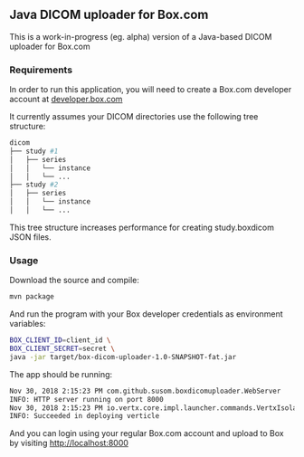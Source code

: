 ## Java DICOM uploader for Box.com

This is a work-in-progress (eg. alpha) version of a Java-based DICOM uploader for Box.com 

### Requirements

In order to run this application, you will need to create a Box.com developer account at [developer.box.com](http://developer.box.com)

It currently assumes your DICOM directories use the following tree structure:

```bash
dicom
├── study #1
│   ├── series
│   │   └── instance
│   │   └── ...
├── study #2
│   ├── series
│   │   └── instance
│   │   └── ...
```

This tree structure increases performance for creating study.boxdicom JSON files.


### Usage

Download the source and compile:

```bash
mvn package
```

And run the program with your Box developer credentials as environment variables:

```bash
BOX_CLIENT_ID=client_id \
BOX_CLIENT_SECRET=secret \
java -jar target/box-dicom-uploader-1.0-SNAPSHOT-fat.jar 
```

The app should be running: 

```bash
Nov 30, 2018 2:15:23 PM com.github.susom.boxdicomuploader.WebServer
INFO: HTTP server running on port 8000
Nov 30, 2018 2:15:23 PM io.vertx.core.impl.launcher.commands.VertxIsolatedDeployer
INFO: Succeeded in deploying verticle
```

And you can login using your regular Box.com account and upload to Box by visiting [http://localhost:8000](http://localhost:8000)

